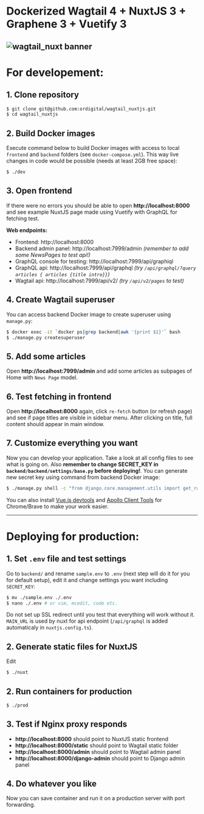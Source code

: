 # Dockerized **Wagtail 4** + **NuxtJS 3** + **Graphene 3** + **Vuetify 3**
![wagtail_nuxt banner](https://github.com/ordigital/wagtail_nuxt/blob/main/wagtail_nuxt.jpg?raw=true)
---
# **For developement:**

## 1. Clone repository
```bash
$ git clone git@github.com:ordigital/wagtail_nuxtjs.git
$ cd wagtail_nuxtjs
```

## 2. Build Docker images
Execute command below to build Docker images with access to local `frontend` and `backend` folders (see `docker-compose.yml`). This way live changes in code would be possible (needs at least 2GB free space):
```bash
$ ./dev
```
## 3. Open frontend
If there were no errors you should be able to open **http://localhost:8000** and see example NuxtJS page made using Vuetify with GraphQL for fetching test.

**Web endpoints:**
- Frontend: http://localhost:8000
- Backend admin panel: http://localhost:7999/admin *(remember to add some NewsPages to test api!)*
- GraphQL console for testing: http://localhost:7999/api/graphiql
- GraphQL api: http://localhost:7999/api/graphql *(try `/api/graphql/?query articles { articles {title intro}}`)*
- Wagtail api: http://localhost:7999/api/v2/ *(try `/api/v2/pages` to test)*

## 4. Create Wagtail superuser 
You can access backend Docker image to create superuser using `manage.py`:
```bash
$ docker exec -it `docker ps|grep backend|awk '{print $1}'` bash
$ ./manage.py createsuperuser
```

## 5. Add some articles
Open **http://localhost:7999/admin** and add some articles as subpages of Home with `News Page` model.

## 6. Test fetching in frontend
Open **http://localhost:8000** again, click `re-fetch` button (or refresh page) and see if page titles are visible in sidebar menu. After clicking on title, full content should appear in main window.

## 7. Customize everything you want
Now you can develop your application. Take a look at all config files to see what is going on.
Also **remember to change SECRET_KEY in `backend/backend/settings/base.py` before deploying!**.
You can generate new secret key using command from backend Docker image:
```bash
$ ./manage.py shell -c "from django.core.management.utils import get_random_secret_key; print(get_random_secret_key())"
```
You can also install [Vue.js devtools](https://chrome.google.com/webstore/detail/vuejs-devtools/nhdogjmejiglipccpnnnanhbledajbpd/related) and [Apollo Client Tools](https://chrome.google.com/webstore/detail/apollo-client-devtools/jdkknkkbebbapilgoeccciglkfbmbnfm) for Chrome/Brave to make your work easier.

---

# **Deploying for production**:

## 1. Set `.env` file and test settings
Go to `backend/` and rename `sample.env` to `.env` (next step will do it for you for default setup), edit it and change settings you want including `SECRET_KEY`:
```bash
$ mv ./sample.env ./.env
$ nano ./.env # or vim, mcedit, code etc.
```
Do not set up SSL redirect until you test that everything will work without it.
`MAIN_URL` is used by nuxt for api endpoint (`/api/graphql` is added automaticaly in `nuxtjs.config.ts`).

## 2. Generate static files for NuxtJS
Edit 
```bash
$ ./nuxt
```

## 2. Run containers for production
```bash
$ ./prod
```

## 3. Test if Nginx proxy responds
- **http://localhost:8000** should point to NuxtJS static frontend
- **http://localhost:8000/static** should point to Wagtail static folder
- **http://localhost:8000/admin** should point to Wagtail admin panel
- **http://localhost:8000/django-admin** should point to Django admin panel

## 4. Do whatever you like
Now you can save container and run it on a production server with port forwarding.
